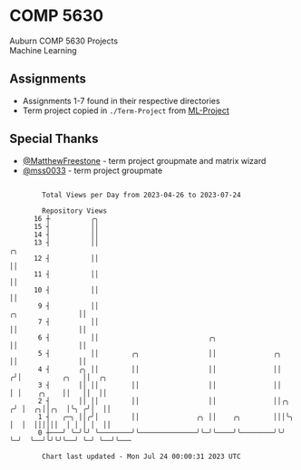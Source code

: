 # COMP 5630
Auburn COMP 5630 Projects  
Machine Learning

## Assignments
- Assignments 1-7 found in their respective directories
- Term project copied in `./Term-Project` from [ML-Project](https://github.com/wumphlett/ML-Project)

## Special Thanks
- [@MatthewFreestone](https://github.com/MatthewFreestone) - term project groupmate and matrix wizard
- [@mss0033](https://github.com/mss0033) - term project groupmate

```

        Total Views per Day from 2023-04-26 to 2023-07-24

        Repository Views
      16 ┼          ╭╮
      15 ┤          ││
      14 ┤          ││
      13 ┤          ││                                                                    ╭╮
      12 ┤          ││                                                                    ││
      11 ┤          ││                                                                    ││
      10 ┤          ││                                                                    ││
       9 ┤          ││                                                   ╭╮               ││
       7 ┤          ││                                                   ││               ││
       6 ┤          ││                           ╭╮                      ││               ││
       5 ┤          ││        ╭╮                 ││              ╭╮      ││               ││
       4 ┤       ╭╮ ││        ││                 ││              ││     ╭╯│          ╭╮   ││  ╭╮
       3 ┤       ││ ││        ││                 ││              ││     │ │    ╭╮    ││   ││  ││
       2 ┤       ││ ││        ││                 ││              ││╭╮  ╭╯ │  ╭╮││╭╮  │╰╮ ╭╯│  ││
       1 ┤   ╭─╮ ││╭╯│        ││              ╭╮ ││    ╭╮        │││╰╮ │  │  ││││││  │ │ │ │  ││
       0 ┼───╯ ╰─╯╰╯ ╰────────╯╰──────────────╯╰─╯╰────╯╰────────╯╰╯ ╰─╯  ╰──╯╰╯╰╯╰──╯ ╰─╯ ╰──╯╰───

        Chart last updated - Mon Jul 24 00:00:31 2023 UTC
        
```
